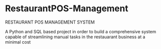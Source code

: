 # RestaurantPOS-Management

RESTAURANT POS MANAGEMENT SYSTEM

A Python and SQL based project in order to build a comprehensive system capable of streamlining manual tasks in the restauarant business at a minimal cost

